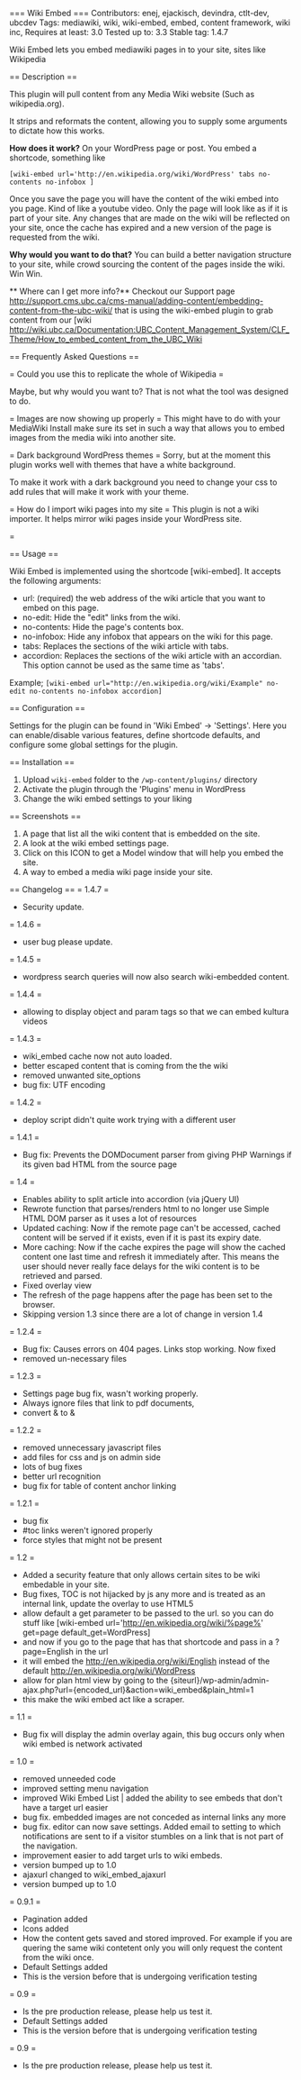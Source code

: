=== Wiki Embed ===
Contributors: enej, ejackisch, devindra, ctlt-dev, ubcdev
Tags: mediawiki, wiki, wiki-embed, embed, content framework, wiki inc, 
Requires at least: 3.0
Tested up to: 3.3
Stable tag: 1.4.7

Wiki Embed lets you embed mediawiki pages in to your site, sites like Wikipedia

== Description ==


This plugin will pull content from any Media Wiki website (Such as wikipedia.org).

It strips and reformats the content, allowing you to supply some arguments to dictate how this works.

**How does it work?**
On your WordPress page or post. You embed a shortcode, something like 
 
`[wiki-embed url='http://en.wikipedia.org/wiki/WordPress' tabs no-contents no-infobox ]`

Once you save the page you will have the content of the wiki embed into you page. Kind of like a youtube video. 
Only the page will look like as if it is part of your site. Any changes that are made on the wiki will be reflected on your site, once the cache has expired and a new version of the page is requested from the wiki. 

**Why would you want to do that?**
You can build a better navigation structure to your site, while crowd sourcing the content of the pages inside the wiki. 
Win Win. 

** Where can I get more info?**
Checkout our Support page http://support.cms.ubc.ca/cms-manual/adding-content/embedding-content-from-the-ubc-wiki/ that is using the wiki-embed plugin to grab content from our [wiki http://wiki.ubc.ca/Documentation:UBC_Content_Management_System/CLF_Theme/How_to_embed_content_from_the_UBC_Wiki



== Frequently Asked Questions ==

= Could you use this to replicate the whole of Wikipedia = 

Maybe, but why would you want to? That is not what the tool was designed to do. 

= Images are now showing up properly =
This might have to do with your MediaWiki Install make sure its set in such a way that allows you to embed images from the media wiki into another site. 

= Dark background WordPress themes =
Sorry, but at the moment this plugin works well with themes that have a white background. 

To make it work with a dark background you need to change your css to add rules that will make it work with your theme.

= How do I import wiki pages into my site =
This plugin is not a wiki importer. It helps mirror wiki pages inside your WordPress site.

= 

== Usage ==

Wiki Embed is implemented using the shortcode [wiki-embed]. It accepts the following arguments:
* url: (required) the web address of the wiki article that you want to embed on this page.
* no-edit: Hide the "edit" links from the wiki.
* no-contents: Hide the page's contents box.
* no-infobox: Hide any infobox that appears on the wiki for this page.
* tabs: Replaces the sections of the wiki article with tabs.
* accordion: Replaces the sections of the wiki article with an accordian. This option cannot be used as the same time as 'tabs'.

Example;
`[wiki-embed url="http://en.wikipedia.org/wiki/Example" no-edit no-contents no-infobox accordion]`


== Configuration ==

Settings for the plugin can be found in 'Wiki Embed' -> 'Settings'.
Here you can enable/disable various features, define shortcode defaults, and configure some global settings for the plugin.


== Installation ==

1. Upload `wiki-embed` folder to the `/wp-content/plugins/` directory
2. Activate the plugin through the 'Plugins' menu in WordPress
3. Change the wiki embed settings to your liking


== Screenshots ==

1. A page that list all the wiki content that is embedded on the site. 
2. A look at the wiki embed settings page. 
3. Click on this ICON to get a Model window that will help you embed the site.
4. A way to embed a media wiki page inside your site. 

== Changelog ==
= 1.4.7 =
* Security update. 

= 1.4.6 =
* user bug please update.

= 1.4.5 =
* wordpress search queries will now also search wiki-embedded content.

= 1.4.4 =
* allowing to display object and param tags so that we can embed kultura videos

= 1.4.3 =
* wiki_embed cache now not auto loaded.
* better escaped content that is coming from the the wiki
* removed unwanted site_options 
* bug fix: UTF encoding

= 1.4.2 =
* deploy script didn't quite work trying with a different user

= 1.4.1 =
* Bug fix: Prevents the DOMDocument parser from giving PHP Warnings if its given bad HTML from the source page

= 1.4 =
* Enables ability to split article into accordion (via jQuery UI)
* Rewrote function that parses/renders html to no longer use Simple HTML DOM parser as it uses a lot of resources 
* Updated caching: Now if the remote page can't be accessed, cached content will be served if it exists, even if it is past its expiry date.
* More caching: Now if the cache expires the page will show the cached content one last time and refresh it immediately after. This means the user should never really face delays for the wiki content is to be retrieved and parsed.
* Fixed overlay view
* The refresh of the page happens after the page has been set to the browser. 
* Skipping version 1.3 since there are a lot of change in version 1.4

= 1.2.4 =
* Bug fix: Causes errors on 404 pages. Links stop working. Now fixed
* removed un-necessary files

= 1.2.3 =
* Settings page bug fix, wasn't working properly. 
* Always ignore files that link to pdf documents, 
* convert &amp; to & 

= 1.2.2 = 
* removed unnecessary javascript files
* add files for css and js on admin side
* lots of bug fixes 
* better url recognition
* bug fix for table of content anchor linking 

= 1.2.1 = 
* bug fix
* #toc links weren't ignored properly 
* force styles that might not be present

= 1.2 = 
* Added a security feature that only allows certain sites to be wiki embedable in your site.
* Bug fixes, TOC is not hijacked by js any more and is treated as an internal link, update the overlay to use HTML5
* allow default a get parameter to be passed to the url. so you can do stuff like [wiki-embed url='http://en.wikipedia.org/wiki/%page%' get=page default_get=WordPress]
* and now if you go to the page that has that shortcode and pass in a ?page=English in the url
* it will embed the http://en.wikipedia.org/wiki/English instead of the default http://en.wikipedia.org/wiki/WordPress
* allow for plan html view by going to the {siteurl}/wp-admin/admin-ajax.php?url={encoded_url}&action=wiki_embed&plain_html=1
* this make the wiki embed act like a scraper.

= 1.1 = 
* Bug fix will display the admin overlay again, this bug occurs only when wiki embed is network activated 

= 1.0 = 
* removed unneeded code 
* improved setting menu navigation 
* improved Wiki Embed List | added the ability to see embeds that don't have a target url easier
* bug fix. embedded images are not conceded as internal links any more 
* bug fix. editor can now save settings. Added email to setting to which notifications are sent to if a visitor stumbles on a link that is not part of the navigation. 
* improvement easier to add target urls to wiki embeds. 
* version bumped up to 1.0 
* ajaxurl changed to wiki_embed_ajaxurl 
* version bumped up to 1.0

= 0.9.1 = 
* Pagination added 
* Icons added 
* How the content gets saved and stored improved. For example if you are quering the same wiki contetent only you will only request the content from the wiki once.
* Default Settings added
* This is the version before that is undergoing verification testing

= 0.9 =
* Is the pre production release, please help us test it. 
* Default Settings added
* This is the version before that is undergoing verification testing

= 0.9 =
* Is the pre production release, please help us test it.
 
 